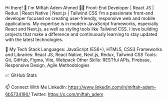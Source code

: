 Hi there! 👋 I'm Miftah Adem Ahmed
👨‍💻 Front-End Developer | React JS | Redux | React Native | Next.js | Tailwind CSS
I'm a passionate front-end developer focused on creating user-friendly, responsive web and mobile applications.
My expertise is in modern JavaScript frameworks, especially React and Next.js, as well as styling tools like 
Tailwind CSS. I love building projects that make a difference and continuously learning to stay updated with the 
latest technologies.

🚀 My Tech Stack
Languages: JavaScript (ES6+), HTML5, CSS3
Frameworks and Libraries: React JS, React Native, Next.js, Redux, Tailwind CSS
Tools: Git, GitHub, Figma, Vite, Webpack
Other Skills: RESTful APIs, Firebase, Responsive Design, Agile Methodologies

📈 GitHub Stats

📫 Connect With Me
LinkedIn: https://www.linkedin.com/in/miftah-adem-6b5734190/
Twitter: https://x.com/miftah_adem
